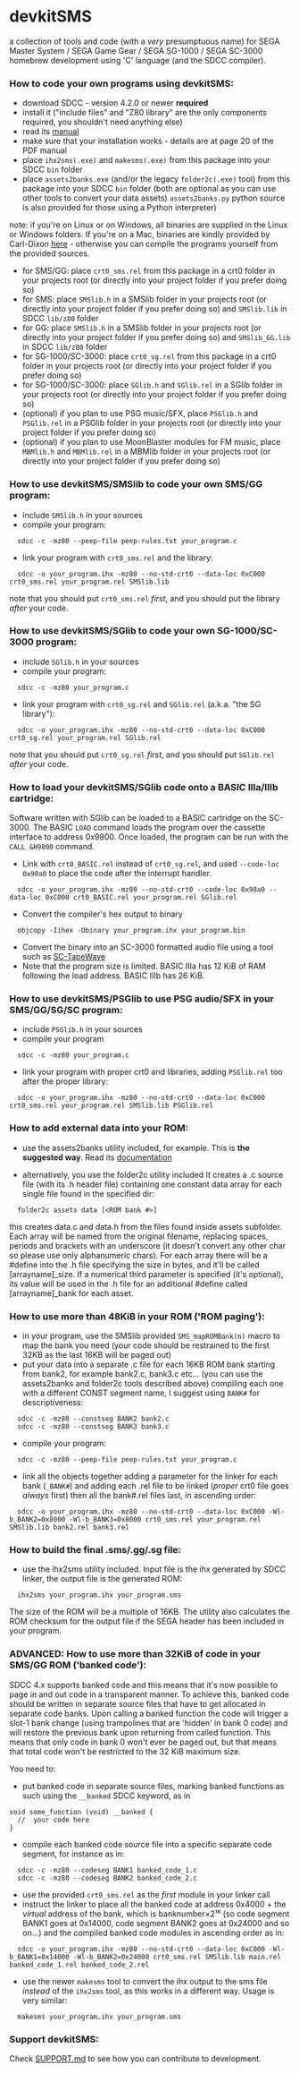 devkitSMS
=======

a collection of tools and code (with a *very* presumptuous name) for SEGA Master System / SEGA Game Gear / SEGA SG-1000 / SEGA SC-3000 homebrew development using 'C' language (and the SDCC compiler).

### How to code your own programs using devkitSMS:

* download SDCC - version 4.2.0 or newer **required**
* install it ("include files" and "Z80 library" are the only components required, you shouldn't need anything else)
* read its [manual](http://sdcc.sourceforge.net/doc/sdccman.pdf)
* make sure that your installation works - details are at page 20 of the PDF manual
* place `ihx2sms(.exe)` and `makesms(.exe)` from this package into your SDCC `bin` folder
* place `assets2banks.exe` (and/or the legacy `folder2c(.exe)` tool) from this package into your SDCC `bin` folder
  (both are optional as you can use other tools to convert your data assets)
  `assets2banks.py` python source is also provided for those using a Python interpreter)

note: if you're on Linux or on Windows, all binaries are supplied in the Linux or Windows folders. If you're on a Mac, binaries are kindly provided by Carl-Dixon [here](https://github.com/Carl-Dixon/devkitSMS/tree/DevKitSMSMac) - otherwise you can compile the programs yourself from the provided sources.

* for SMS/GG:  place `crt0_sms.rel` from this package in a crt0 folder in your projects root (or directly into your project folder if you prefer doing so)
* for SMS: place `SMSlib.h` in a SMSlib folder in your projects root (or directly into your project folder if you prefer doing so) and `SMSlib.lib` in SDCC `lib/z80` folder
* for GG: place `SMSlib.h` in a SMSlib folder in your projects root (or directly into your project folder if you prefer doing so) and `SMSlib_GG.lib` in SDCC `lib/z80` folder
* for SG-1000/SC-3000: place `crt0_sg.rel` from this package in a crt0 folder in your projects root (or directly into your project folder if you prefer doing so)
* for SG-1000/SC-3000: place `SGlib.h` and `SGlib.rel` in a SGlib folder in your projects root (or directly into your project folder if you prefer doing so)
* (optional) if you plan to use PSG music/SFX, place `PSGlib.h` and `PSGlib.rel` in a PSGlib folder in your projects root (or directly into your project folder if you prefer doing so)
* (optional) if you plan to use MoonBlaster modules for FM music, place `MBMlib.h` and `MBMlib.rel` in a MBMlib folder in your projects root (or directly into your project folder if you prefer doing so)

### How to use devkitSMS/SMSlib to code your own SMS/GG program:

* include `SMSlib.h` in your sources
* compile your program:
```
  sdcc -c -mz80 --peep-file peep-rules.txt your_program.c
```
* link your program with `crt0_sms.rel` and the library:
```
  sdcc -o your_program.ihx -mz80 --no-std-crt0 --data-loc 0xC000 crt0_sms.rel your_program.rel SMSlib.lib
```
  note that you should put `crt0_sms.rel` *first*, and you should put the library *after* your code.
  
### How to use devkitSMS/SGlib to code your own SG-1000/SC-3000 program:

* include `SGlib.h` in your sources
* compile your program:
```
  sdcc -c -mz80 your_program.c
```
* link your program with `crt0_sg.rel` and `SGlib.rel` (a.k.a. "the SG library"):
```
  sdcc -o your_program.ihx -mz80 --no-std-crt0 --data-loc 0xC000 crt0_sg.rel your_program.rel SGlib.rel
```
  note that you should put `crt0_sg.rel` *first*, and you should put `SGlib.rel` *after* your code.
  
### How to load your devkitSMS/SGlib code onto a BASIC IIIa/IIIb cartridge:

Software written with SGlib can be loaded to a BASIC cartridge on the SC-3000.
The BASIC `LOAD` command loads the program over the cassette interface to address 0x9800.
Once loaded, the program can be run with the `CALL &H9800` command.

* Link with `crt0_BASIC.rel` instead of `crt0_sg.rel`, and used `--code-loc 0x90a0` to place the code after the interrupt handler.
```
  sdcc -o your_program.ihx -mz80 --no-std-crt0 --code-loc 0x98a0 --data-loc 0xC000 crt0_BASIC.rel your_program.rel SGlib.rel
```
* Convert the compiler's hex output to binary
```
  objcopy -Iihex -Obinary your_program.ihx your_program.bin
```
* Convert the binary into an SC-3000 formatted audio file using a tool such as [SC-TapeWave](https://github.com/JoppyFurr/SC-TapeWave)
* Note that the program size is limited. BASIC IIIa has 12 KiB of RAM following the load address. BASIC IIIb has 26 KiB.

### How to use devkitSMS/PSGlib to use PSG audio/SFX in your SMS/GG/SG/SC program:

* include `PSGlib.h` in your sources
* compile your program
```
  sdcc -c -mz80 your_program.c
```
* link your program with proper crt0 and libraries, adding `PSGlib.rel` too after the proper library:
```
  sdcc -o your_program.ihx -mz80 --no-std-crt0 --data-loc 0xC000 crt0_sms.rel your_program.rel SMSlib.lib PSGlib.rel
```

### How to add external data into your ROM:

* use the assets2banks utility included, for example.
  This is **the suggested way**. Read its [documentation](https://github.com/sverx/devkitSMS/blob/master/assets2banks/README.md)

* alternatively, you use the folder2c utility included
  It creates a .c source file (with its .h header file) containing one constant data array for each single file found in the specified dir:
```
  folder2c assets data [<ROM bank #>]
```
  this creates data.c and data.h from the files found inside assets subfolder.
Each array will be named from the original filename, replacing spaces, periods and brackets with an underscore (it doesn't convert any other char so please use only alphanumeric chars). For each array there will be a #define into the .h file specifying the size in bytes, and it'll be called [arrayname]_size.
If a numerical third parameter is specified (it's optional), its value will be used in the .h file for an additional #define called [arrayname]_bank for each asset.

### How to use more than 48KiB in your ROM ('ROM paging'):

* in your program, use the SMSlib provided `SMS_mapROMBank(n)` macro to map the bank you need (your code should be restrained to the first 32KB as the last 16KB will be paged out)
* put your data into a separate .c file for each 16KB ROM bank starting from bank2, for example bank2.c, bank3.c etc... (you can use the assets2banks and folder2c tools described above) compiling each one with a different CONST segment name, I suggest using `BANK#` for descriptiveness:
```
  sdcc -c -mz80 --constseg BANK2 bank2.c
  sdcc -c -mz80 --constseg BANK3 bank3.c
```
* compile your program:
```
  sdcc -c -mz80 --peep-file peep-rules.txt your_program.c
```
* link all the objects together adding a parameter for the linker for each bank (`_BANK#`) and adding each .rel file to be linked (*proper* crt0 file goes *always* first) then all the bank#.rel files last, in ascending order:
```
  sdcc -o your_program.ihx -mz80 --no-std-crt0 --data-loc 0xC000 -Wl-b_BANK2=0x8000 -Wl-b_BANK3=0x8000 crt0_sms.rel your_program.rel SMSlib.lib bank2.rel bank3.rel
```

### How to build the final .sms/.gg/.sg file:

* use the ihx2sms utility included. Input file is the ihx generated by SDCC linker, the output file is the generated ROM:
```
  ihx2sms your_program.ihx your_program.sms
```
  The size of the ROM will be a multiple of 16KB. The utility also calculates the ROM checksum for the output file if the SEGA header has been included in your program.

### ADVANCED: How to use more than 32KiB of code in your SMS/GG ROM ('banked code'):

SDCC 4.x supports banked code and this means that it's now possible to page in and out code in a transparent manner. To achieve this, banked code should be written in separate source files that have to get allocated in separate code banks. Upon calling a banked function the code will trigger a slot-1 bank change (using trampolines that are 'hidden' in bank 0 code) and will restore the previous bank upon returning from called function. This means that only code in bank 0 won't ever be paged out, but that means that total code won't be restricted to the 32 KiB maximum size.

You need to:
* put banked code in separate source files, marking banked functions as such using the `__banked` SDCC keyword, as in

```
void some_function (void) __banked {
  //  your code here 
}
```
* compile each banked code source file into a specific separate code segment, for instance as in:
```
  sdcc -c -mz80 --codeseg BANK1 banked_code_1.c
  sdcc -c -mz80 --codeseg BANK2 banked_code_2.c
```
* use the provided `crt0_sms.rel` as the *first* module in your linker call
* instruct the linker to place all the banked code at address 0x4000 + the _virtual_ address of the bank, which is banknumber×2¹⁶ (so code segment BANK1 goes at 0x14000, code segment BANK2 goes at 0x24000 and so on...) and the compiled banked code modules in ascending order as in:
```
  sdcc -o your_program.ihx -mz80 --no-std-crt0 --data-loc 0xC000 -Wl-b_BANK1=0x14000 -Wl-b_BANK2=0x24000 crt0_sms.rel SMSlib.lib main.rel banked_code_1.rel banked_code_2.rel
```
* use the newer `makesms` tool to convert the ihx output to the sms file _instead_ of the `ihx2sms` tool, as this works in a different way. Usage is very similar:
```
  makesms your_program.ihx your_program.sms
```

### Support devkitSMS:

Check [SUPPORT.md](https://github.com/sverx/devkitSMS/blob/master/SUPPORT.md) to see how you can contribute to development.


